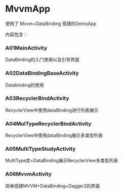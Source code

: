 # MvvmApp
使用了 Mvvm+DataBinding 搭建的DemoApp

内容包含：

### A01MainActivity 

DataBinding的入门使用以及引导界面

### A02DataBindingBaseActivity 

 Databinding的使用

### A03RecyclerBindActivity 
 
 RecyclerView中使用dataBinding进行列表展示
 
### A04MulTypeRecyclerBindActivity

 RecyclerView中使用dataBinding展示多类型列表
 
### A05MultiTypeStudyActivity

 MultiType库+DataBinding展示RecyclerView多类型列表
 
###  A06MvvmActivity
 
 简单搭建MVVM+DataBinding+Dagger2的界面
